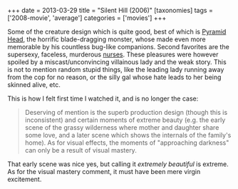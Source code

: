 +++
date = 2013-03-29
title = "Silent Hill (2006)"
[taxonomies]
tags = ['2008-movie', 'average']
categories = ['movies']
+++

Some of the creature design which is quite good, best of which is
[Pyramid Head], the horrific blade-dragging monster, whose made even
more memorable by his countless bug-like companions. Second favorites
are the supersexy, faceless, murderous [nurses]. These pleasures were
however spoiled by a miscast/unconvincing villainous lady and the weak
story. This is not to mention random stupid things, like the leading
lady running away from the cop for no reason, or the silly gal whose
hate leads to her being skinned alive, etc.

This is how I felt first time I watched it, and is no longer the case:

> Deserving of mention is the superb production design (though this is
> inconsistent) and certain moments of extreme beauty (e.g. the early
> scene of the grassy wilderness where mother and daughter share some
> love, and a later scene which shows the internals of the family's
> home). As for visual effects, the moments of "approaching darkness"
> can only be a result of visual mastery.

That early scene was nice yes, but calling it *extremely beautiful* is
extreme. As for the visual mastery comment, it must have been mere
virgin excitement.

  [Pyramid Head]: http://en.wikipedia.org/wiki/Pyramid_Head
  [nurses]: http://silenthill.wikia.com/wiki/Nurse
